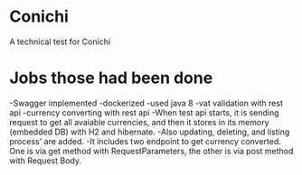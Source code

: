 # Conichi
A technical test for Conichi

# Jobs those had been done
-Swagger implemented
-dockerized
-used java 8
-vat validation with rest api
-currency converting with rest api
-When test api starts, it is sending request to get all avaiable currencies, and then it stores in its memory (embedded DB) with H2 and hibernate.
-Also updating, deleting, and listing process' are added.
-It includes two endpoint to get currency converted. One is via get method with RequestParameters, the other is via post method with Request Body.

